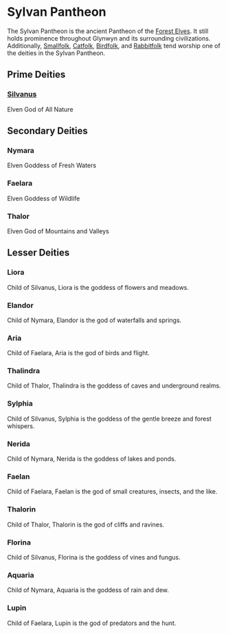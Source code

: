 # Sylvan Pantheon

The Sylvan Pantheon is the ancient Pantheon of the [Forest Elves](../../../Player%20Characters/Ancenstries/The%20People%20of%20Mithrinia/Elves.md#Forest%20Elf%20(Sylvan)). It still holds prominence throughout Glynwyn and its surrounding civilizations. Additionally, [Smallfolk](../../../Player%20Characters/Ancenstries/The%20People%20of%20Mithrinia/Smallfolk.md), [Catfolk](../../../Player%20Characters/Ancenstries/The%20People%20of%20Mithrinia/Catfolk.md), [Birdfolk](../../../Player%20Characters/Ancenstries/The%20People%20of%20Mithrinia/Birdfolk.md), and [Rabbitfolk](../../../Player%20Characters/Ancenstries/The%20People%20of%20Mithrinia/Rabbitfolk.md) tend worship one of the deities in the Sylvan Pantheon.

## Prime Deities

### [Silvanus](Mithrinian%20Deities/Silvanus.md)

Elven God of All Nature

## Secondary Deities

### Nymara

Elven Goddess of Fresh Waters

### Faelara

Elven Goddess of Wildlife

### Thalor

Elven God of Mountains and Valleys

## Lesser Deities

### Liora

Child of Silvanus, Liora is the goddess of flowers and meadows.

### Elandor

Child of Nymara, Elandor is the god of waterfalls and springs.

### Aria

Child of Faelara, Aria is the god of birds and flight.

### Thalindra

Child of Thalor, Thalindra is the goddess of caves and underground realms.

### Sylphia

Child of Silvanus, Sylphia is the goddess of the gentle breeze and forest whispers.

### Nerida

Child of Nymara, Nerida is the goddess of lakes and ponds.

### Faelan

Child of Faelara, Faelan is the god of small creatures, insects, and the like.

### Thalorin

Child of Thalor, Thalorin is the god of cliffs and ravines.

### Florina

Child of Silvanus, Florina is the goddess of vines and fungus.

### Aquaria

Child of Nymara, Aquaria is the goddess of rain and dew.

### Lupin

Child of Faelara, Lupin is the god of predators and the hunt.
